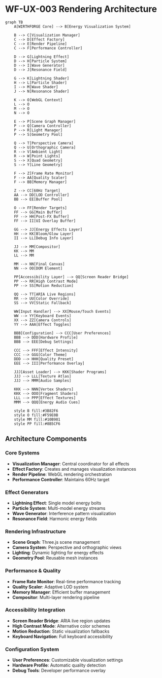 # WF-UX-003 Rendering Architecture

```mermaid
graph TB
    A[WIRTHFORGE Core] --> B[Energy Visualization System]
    
    B --> C[Visualization Manager]
    C --> D[Effect Factory]
    C --> E[Render Pipeline]
    C --> F[Performance Controller]
    
    D --> G[Lightning Effect]
    D --> H[Particle System]
    D --> I[Wave Generator]
    D --> J[Resonance Field]
    
    G --> K[Lightning Shader]
    H --> L[Particle Shader]
    I --> M[Wave Shader]
    J --> N[Resonance Shader]
    
    K --> O[WebGL Context]
    L --> O
    M --> O
    N --> O
    
    E --> P[Scene Graph Manager]
    P --> Q[Camera Controller]
    P --> R[Light Manager]
    P --> S[Geometry Pool]
    
    Q --> T[Perspective Camera]
    Q --> U[Orthographic Camera]
    R --> V[Ambient Light]
    R --> W[Point Lights]
    S --> X[Quad Geometry]
    S --> Y[Line Geometry]
    
    F --> Z[Frame Rate Monitor]
    F --> AA[Quality Scaler]
    F --> BB[Memory Manager]
    
    Z --> CC[60Hz Target]
    AA --> DD[LOD Controller]
    BB --> EE[Buffer Pool]
    
    O --> FF[Render Targets]
    FF --> GG[Main Buffer]
    FF --> HH[Post-FX Buffer]
    FF --> II[UI Overlay Buffer]
    
    GG --> JJ[Energy Effects Layer]
    HH --> KK[Bloom/Glow Layer]
    II --> LL[Debug Info Layer]
    
    JJ --> MM[Compositor]
    KK --> MM
    LL --> MM
    
    MM --> NN[Final Canvas]
    NN --> OO[DOM Element]
    
    PP[Accessibility Layer] --> QQ[Screen Reader Bridge]
    PP --> RR[High Contrast Mode]
    PP --> SS[Motion Reduction]
    
    QQ --> TT[ARIA Live Regions]
    RR --> UU[Color Override]
    SS --> VV[Static Fallback]
    
    WW[Input Handler] --> XX[Mouse/Touch Events]
    WW --> YY[Keyboard Events]
    XX --> ZZ[Camera Controls]
    YY --> AAA[Effect Toggles]
    
    BBB[Configuration] --> CCC[User Preferences]
    BBB --> DDD[Hardware Profile]
    BBB --> EEE[Debug Settings]
    
    CCC --> FFF[Effect Intensity]
    CCC --> GGG[Color Theme]
    DDD --> HHH[Quality Preset]
    EEE --> III[Performance Overlay]
    
    JJJ[Asset Loader] --> KKK[Shader Programs]
    JJJ --> LLL[Texture Atlas]
    JJJ --> MMM[Audio Samples]
    
    KKK --> NNN[Vertex Shaders]
    KKK --> OOO[Fragment Shaders]
    LLL --> PPP[Effect Textures]
    MMM --> QQQ[Energy Audio Cues]
    
    style B fill:#3B82F6
    style O fill:#F59E0B
    style MM fill:#10B981
    style PP fill:#8B5CF6
```

## Architecture Components

### Core Systems
- **Visualization Manager**: Central coordinator for all effects
- **Effect Factory**: Creates and manages visualization instances
- **Render Pipeline**: WebGL rendering orchestration
- **Performance Controller**: Maintains 60Hz target

### Effect Generators
- **Lightning Effect**: Single model energy bolts
- **Particle System**: Multi-model energy streams
- **Wave Generator**: Interference pattern visualization
- **Resonance Field**: Harmonic energy fields

### Rendering Infrastructure
- **Scene Graph**: Three.js scene management
- **Camera System**: Perspective and orthographic views
- **Lighting**: Dynamic lighting for energy effects
- **Geometry Pool**: Reusable mesh instances

### Performance & Quality
- **Frame Rate Monitor**: Real-time performance tracking
- **Quality Scaler**: Adaptive LOD system
- **Memory Manager**: Efficient buffer management
- **Compositor**: Multi-layer rendering pipeline

### Accessibility Integration
- **Screen Reader Bridge**: ARIA live region updates
- **High Contrast Mode**: Alternative color schemes
- **Motion Reduction**: Static visualization fallbacks
- **Keyboard Navigation**: Full keyboard accessibility

### Configuration System
- **User Preferences**: Customizable visualization settings
- **Hardware Profile**: Automatic quality detection
- **Debug Tools**: Developer performance overlay
